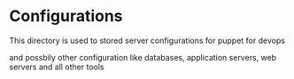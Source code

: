 Configurations
==============

This directory is used to stored server configurations for puppet for devops

and possbily other configuration like databases, application servers, web servers and all other tools

